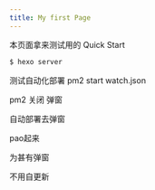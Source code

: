 ```yaml
---
title: My first Page
---
```

本页面拿来测试用的
Quick Start

``` bash
$ hexo server
```

测试自动化部署 pm2 start watch.json

pm2 关闭  弹窗



自动部署去弹窗

pao起来




为甚有弹窗


不用自更新